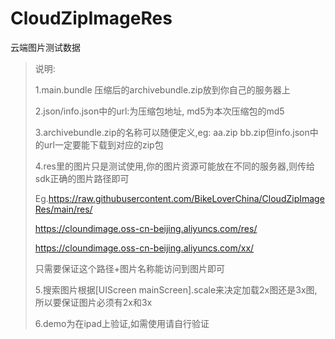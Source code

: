 # CloudZipImageRes
云端图片测试数据

> 说明:
>
> 1.main.bundle 压缩后的archivebundle.zip放到你自己的服务器上
>
> 2.json/info.json中的url:为压缩包地址, md5为本次压缩包的md5
>
> 3.archivebundle.zip的名称可以随便定义,eg: aa.zip bb.zip但info.json中的url一定要能下载到对应的zip包
>
> 4.res里的图片只是测试使用,你的图片资源可能放在不同的服务器,则传给sdk正确的图片路径即可
>
> Eg.https://raw.githubusercontent.com/BikeLoverChina/CloudZipImageRes/main/res/
>
> https://cloundimage.oss-cn-beijing.aliyuncs.com/res/
>
> https://cloundimage.oss-cn-beijing.aliyuncs.com/xx/
>
> 只需要保证这个路径+图片名称能访问到图片即可
>
> 5.搜索图片根据[UIScreen mainScreen].scale来决定加载2x图还是3x图,所以要保证图片必须有2x和3x
>
> 6.demo为在ipad上验证,如需使用请自行验证